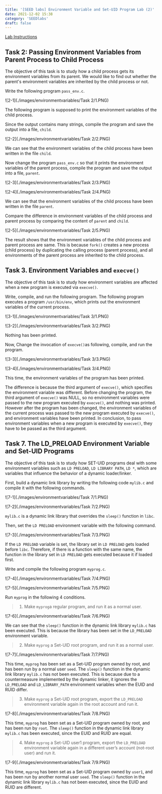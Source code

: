 ```yaml
---
title: '[SEED labs] Environment Variable and Set-UID Program Lab (2)'
date: 2021-12-02 15:38
category: 'SEEDlabs'
draft: false
---
```


[Lab Instructions](https://seedsecuritylabs.org/Labs_16.04/PDF/Environment_Variable_and_SetUID.pdf)

## Task 2: Passing Environment Variables from Parent Process to Child Process

The objective of this task is to study how a child process gets its environment variables from its parent. We would like to find out whether the parent's environment variables are inherited by the child process or not.

Write the following program `pass_env.c`.

![2-1](./images/environmentvariables/Task 2/1.PNG)

The following program is supposed to print the environment variables of the child process.

Since the output contains many strings, compile the program and save the output into a file, `child`.

![2-2](./images/environmentvariables/Task 2/2.PNG)

We can see that the environment variables of the child process have been written in the file `child`.

Now change the program `pass_env.c` so that it prints the environment variables of the parent process, compile the program and save the output into a file, `parent`.

![2-3](./images/environmentvariables/Task 2/3.PNG)

![2-4](./images/environmentvariables/Task 2/4.PNG)

We can see that the environment variables of the child process have been written in the file `parent`.

Compare the difference in environment variables of the child process and parent process by comparing the content of `parent` and `child`.

![2-5](./images/environmentvariables/Task 2/5.PNG)

The result shows that the environment variables of the child process and parent process are same. This is because `fork()` creates a new process (child process) by duplicating the calling process (parent process), and all environments of the parent process are inherited to the child process.

## Task 3. Environment Variables and `execve()`

The objective of this task is to study how environment variables are affected when a new program is executed via `execve()`.

Write, compile, and run the following program. The following program executes a program `/usr/bin/env`, which prints out the environment variables of the current process.

![3-1](./images/environmentvariables/Task 3/1.PNG)

![3-2](./images/environmentvariables/Task 3/2.PNG)

Nothing has been printed.

Now, Change the invocation of `execve()`as following, compile, and run the program.

![3-3](./images/environmentvariables/Task 3/3.PNG)

![3-4](./images/environmentvariables/Task 3/4.PNG)

This time, the environment variables of the program has been printed.

The difference is because the third argument of `execve()`, which specifies the environment variable was different. Before changing the program, the third argument of `execve()` was NULL, so no environment variables were passed to the new program executed by `execve()`, and nothing was printed. However after the program has been changed, the environment variables of the current process was passed to the new program executed by `execve()`, and environment variables have been printed. In conclusion, to pass environment variables when a new program is executed by `execve()`, they have to be passed as the third argument.

## Task 7. The LD_PRELOAD Environment Variable and Set-UID Programs

The objective of this task is to study how SET-UID programs deal with some environment variables such as `LD PRELOAD`, `LD LIBRARY PATH`, `LD *`, which are variables that influence the behavior of a dynamic loader/linker.

First, build a dynamic link library by writing the following code `mylib.c` and compile it with the following commands.

![7-1](./images/environmentvariables/Task 7/1.PNG)

![7-2](./images/environmentvariables/Task 7/2.PNG)

`mylib.c` is a dynamic link library that overrides the `sleep()` function in `libc`.

Then, set the `LD PRELOAD` environment variable with the following command.

![7-3](./images/environmentvariables/Task 7/3.PNG)

If the `LD PRELOAD` variable is set, the library set in `LD PRELOAD` gets loaded before `libc`. Therefore, if there is a function with the same name, the function in the library set in `LD PRELOAD` gets executed because it if loaded first.

Write and compile the following program `myprog.c`.

![7-4](./images/environmentvariables/Task 7/4.PNG)

![7-5](./images/environmentvariables/Task 7/5.PNG)

Run `myprog` in the following 4 conditions.

> 1. Make `myprog`a regular program, and run it as a normal user.

![7-6](./images/environmentvariables/Task 7/6.PNG)

We can see that the `sleep()` function in the dynamic link library `mylib.c` has been executed. This is because the library has been set in the `LD_PRELOAD` environment variable.

> 2. Make `myprog` a Set-UID root program, and run it as a normal user.

![7-7](./images/environmentvariables/Task 7/7.PNG)

This time, `myprog` has been set as a Set-UID program owned by root, and has been run by a normal user `seed`. The `sleep()` function in the dynamic link library `mylib.c` has not been executed. This is because due to a countermeasure implemented by the dynamic linker, it ignores the `LD_PRELOAD` and `LD_LIBRARY_PATH` environment variables when the EUID and RUID differ.

> 3. Make `myprog` a Set-UID root program, export the `LD_PRELOAD` environment variable again in the root account and run it.

![7-8](./images/environmentvariables/Task 7/8.PNG)

This time, `myprog` has been set as a Set-UID program owned by root, and has been run by `root`. The `sleep()` function in the dynamic link library `mylib.c` has been executed, since the EUID and RUID are equal.

> 4.  Make `myprog` a Set-UID user1 program, export the `LD_PRELOAD` environment variable again in a different user’s account (not-root user) and run it.

![7-9](./images/environmentvariables/Task 7/9.PNG)

This time, `myprog` has been set as a Set-UID program owned by `user1`, and has been run by another normal user `seed`. The `sleep()` function in the dynamic link library `mylib.c` has not been executed, since the EUID and RUID are different.
